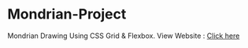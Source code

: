 # Mondrian-Project
Mondrian Drawing Using CSS Grid &amp; Flexbox.
View Website : [Click here](https://neha-7330.github.io/Mondrian-Project/)
